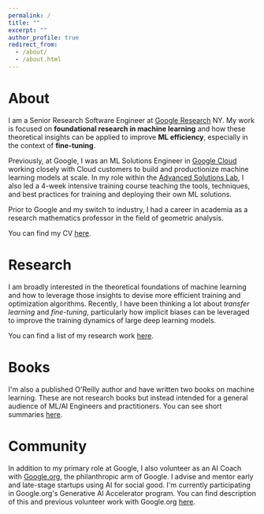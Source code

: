 ```yaml
---
permalink: /
title: ""
excerpt: ""
author_profile: true
redirect_from:
  - /about/
  - /about.html
---
```


# About

I am a Senior Research Software Engineer at [Google Research](https://research.google/) NY. My work is focused on **foundational research in machine learning** and how these theoretical insights can be applied to improve **ML efficiency**, especially in the context of **fine-tuning**.

Previously, at Google, I was an ML Solutions Engineer in [Google Cloud](https://cloud.google.com/?e=0) working closely with Cloud customers to build and productionize machine learning models at scale. In my role within the [Advanced Solutions Lab](https://cloud.google.com/asl), I also led a 4-week intensive training course teaching the tools, techniques, and best practices for training and deploying their own ML solutions. 

Prior to Google and my switch to industry, I had a career in academia as a research mathematics professor in the field of geometric analysis.

You can find my CV [here](files/munn_resume.pdf).

# Research

I am broadly interested in the theoretical foundations of machine learning and how to leverage those insights to devise more efficient training and optimization algorithms. Recently, I have been thinking a lot about *transfer learning* and *fine-tuning*, particularly how implicit biases can be leveraged to improve the training dynamics of large deep learning models. 

You can find a list of my research work [here](https://munnm.github.io/research/). 

# Books

I'm also a published O'Reilly author and have written two books on machine learning. These are not research books but instead intended for a general audience of ML/AI Engineers and practitioners. You can see short summaries [here](https://munnm.github.io/books/).

# Community

In addition to my primary role at Google, I also volunteer as an AI Coach with [Google.org](https://www.google.org), the philanthropic arm of Google. I advise and mentor early and late-stage startups using AI for social good. I'm currently participating in Google.org's Generative AI Accelerator program. You can find description of this and previous volunteer work with Google.org [here](https://munnm.github.io/community/).
